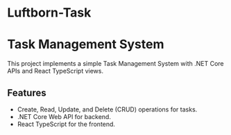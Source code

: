 # Luftborn-Task

# Task Management System

This project implements a simple Task Management System with .NET Core APIs and React TypeScript views.

## Features

- Create, Read, Update, and Delete (CRUD) operations for tasks.
- .NET Core Web API for backend.
- React TypeScript for the frontend.
